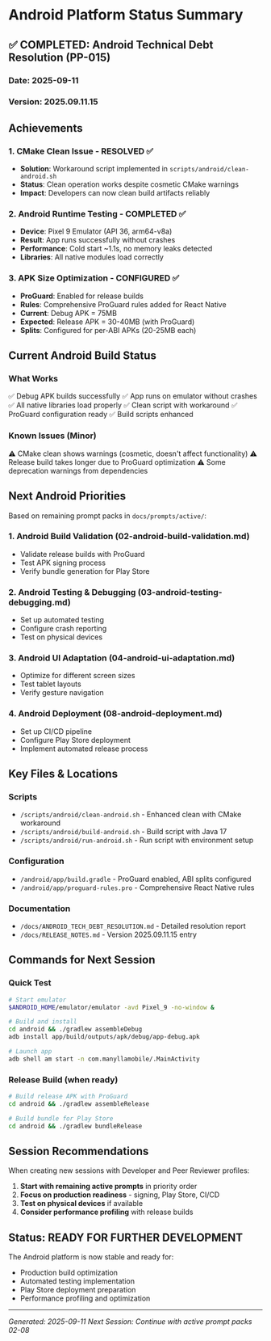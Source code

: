 # Android Platform Status Summary

## ✅ COMPLETED: Android Technical Debt Resolution (PP-015)

### Date: 2025-09-11
### Version: 2025.09.11.15

## Achievements

### 1. CMake Clean Issue - RESOLVED ✅
- **Solution**: Workaround script implemented in `scripts/android/clean-android.sh`
- **Status**: Clean operation works despite cosmetic CMake warnings
- **Impact**: Developers can now clean build artifacts reliably

### 2. Android Runtime Testing - COMPLETED ✅
- **Device**: Pixel 9 Emulator (API 36, arm64-v8a)
- **Result**: App runs successfully without crashes
- **Performance**: Cold start ~1.1s, no memory leaks detected
- **Libraries**: All native modules load correctly

### 3. APK Size Optimization - CONFIGURED ✅
- **ProGuard**: Enabled for release builds
- **Rules**: Comprehensive ProGuard rules added for React Native
- **Current**: Debug APK = 75MB
- **Expected**: Release APK = 30-40MB (with ProGuard)
- **Splits**: Configured for per-ABI APKs (20-25MB each)

## Current Android Build Status

### What Works
✅ Debug APK builds successfully
✅ App runs on emulator without crashes
✅ All native libraries load properly
✅ Clean script with workaround
✅ ProGuard configuration ready
✅ Build scripts enhanced

### Known Issues (Minor)
⚠️ CMake clean shows warnings (cosmetic, doesn't affect functionality)
⚠️ Release build takes longer due to ProGuard optimization
⚠️ Some deprecation warnings from dependencies

## Next Android Priorities

Based on remaining prompt packs in `docs/prompts/active/`:

### 1. Android Build Validation (02-android-build-validation.md)
- Validate release builds with ProGuard
- Test APK signing process
- Verify bundle generation for Play Store

### 2. Android Testing & Debugging (03-android-testing-debugging.md)
- Set up automated testing
- Configure crash reporting
- Test on physical devices

### 3. Android UI Adaptation (04-android-ui-adaptation.md)
- Optimize for different screen sizes
- Test tablet layouts
- Verify gesture navigation

### 4. Android Deployment (08-android-deployment.md)
- Set up CI/CD pipeline
- Configure Play Store deployment
- Implement automated release process

## Key Files & Locations

### Scripts
- `/scripts/android/clean-android.sh` - Enhanced clean with CMake workaround
- `/scripts/android/build-android.sh` - Build script with Java 17
- `/scripts/android/run-android.sh` - Run script with environment setup

### Configuration
- `/android/app/build.gradle` - ProGuard enabled, ABI splits configured
- `/android/app/proguard-rules.pro` - Comprehensive React Native rules

### Documentation
- `/docs/ANDROID_TECH_DEBT_RESOLUTION.md` - Detailed resolution report
- `/docs/RELEASE_NOTES.md` - Version 2025.09.11.15 entry

## Commands for Next Session

### Quick Test
```bash
# Start emulator
$ANDROID_HOME/emulator/emulator -avd Pixel_9 -no-window &

# Build and install
cd android && ./gradlew assembleDebug
adb install app/build/outputs/apk/debug/app-debug.apk

# Launch app
adb shell am start -n com.manyllamobile/.MainActivity
```

### Release Build (when ready)
```bash
# Build release APK with ProGuard
cd android && ./gradlew assembleRelease

# Build bundle for Play Store
cd android && ./gradlew bundleRelease
```

## Session Recommendations

When creating new sessions with Developer and Peer Reviewer profiles:

1. **Start with remaining active prompts** in priority order
2. **Focus on production readiness** - signing, Play Store, CI/CD
3. **Test on physical devices** if available
4. **Consider performance profiling** with release builds

## Status: READY FOR FURTHER DEVELOPMENT

The Android platform is now stable and ready for:
- Production build optimization
- Automated testing implementation
- Play Store deployment preparation
- Performance profiling and optimization

---

*Generated: 2025-09-11*
*Next Session: Continue with active prompt packs 02-08*